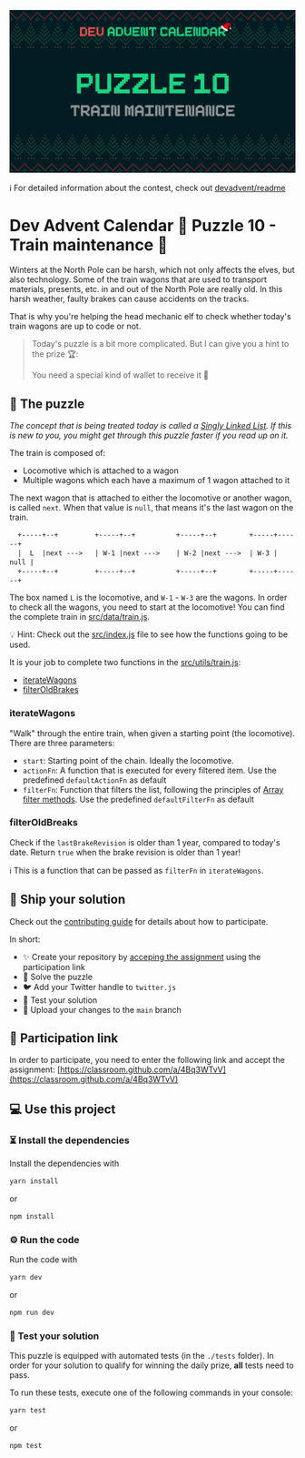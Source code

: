 ![](README.cover.jpg)

ℹ️ For detailed information about the contest, check out [devadvent/readme](https://github.com/devadvent/readme/)

# Dev Advent Calendar 🎅 Puzzle 10 - Train maintenance 🚂

Winters at the North Pole can be harsh, which not only affects the elves, but also technology.
Some of the train wagons that are used to transport materials, presents, etc. in and out of the North Pole are really old.
In this harsh weather, faulty brakes can cause accidents on the tracks.

That is why you're helping the head mechanic elf to check whether today's train wagons are up to code or not.

> Today's puzzle is a bit more complicated. But I can give you a hint to the prize 🏆:
>
> You need a special kind of wallet to receive it 👀

## 🧩 The puzzle

_The concept that is being treated today is called a [Singly Linked List](https://www.freecodecamp.org/news/data-structures-explained-with-examples-linked-list). If this is new to you, you might get through this puzzle faster if you read up on it._

The train is composed of:

-   Locomotive which is attached to a wagon
-   Multiple wagons which each have a maximum of 1 wagon attached to it

The next wagon that is attached to either the locomotive or another wagon, is called `next`. When that value is `null`, that means it's the last wagon on the train.

```
  +-----+--+         +-----+--+          +-----+--+        +-----+------+
  |  L  |next --->   | W-1 |next --->    | W-2 |next --->  | W-3 | null |
  +-----+--+         +-----+--+          +-----+--+        +-----+------+

```

The box named `L` is the locomotive, and `W-1` - `W-3` are the wagons.
In order to check all the wagons, you need to start at the locomotive!
You can find the complete train in [src/data/train.js](src/data/train.js).

💡 Hint: Check out the [src/index.js](src/index.js) file to see how the functions going to be used.

It is your job to complete two functions in the [src/utils/train.js](src/utils/train.js):

-   [iterateWagons](#iteratewagons)
-   [filterOldBrakes](#filteroldbrakes)

### iterateWagons

"Walk" through the entire train, when given a starting point (the locomotive).
There are three parameters:

-   `start`: Starting point of the chain. Ideally the locomotive.
-   `actionFn`: A function that is executed for every filtered item. Use the predefined `defaultActionFn` as default
-   `filterFn`: Function that filters the list, following the principles of [Array filter methods](https://developer.mozilla.org/en-US/docs/Web/JavaScript/Reference/Global_Objects/Array/filter). Use the predefined `defaultFilterFn` as default

### filterOldBreaks

Check if the `lastBrakeRevision` is older than 1 year, compared to today's date.
Return `true` when the brake revision is older than 1 year!

ℹ️ This is a function that can be passed as `filterFn` in `iterateWagons`.

## 🚢 Ship your solution

Check out the [contributing guide](https://github.com/devadvent/readme/blob/main/CONTRIBUTING.md) for details about how to participate.

In short:

-   ✨ Create your repository by [acceping the assignment](https://classroom.github.com/a/4Bq3WTvV) using the participation link
-   🧩 Solve the puzzle
-   🐦 Add your Twitter handle to `twitter.js`
-   🤖 Test your solution
-   🚀 Upload your changes to the `main` branch

## 🔗 Participation link

In order to participate, you need to enter the following link and accept the assignment:
[https://classroom.github.com/a/4Bq3WTvV](https://classroom.github.com/a/4Bq3WTvV)

## 💻 Use this project

### ⏳ Install the dependencies

Install the dependencies with

```bash
yarn install
```

or

```bash
npm install
```

### ⚙️ Run the code

Run the code with

```bash
yarn dev
```

or

```bash
npm run dev
```

### 🤖 Test your solution

This puzzle is equipped with automated tests (in the `./tests` folder). In order for your solution to qualify for winning the daily prize, **all** tests need to pass.

To run these tests, execute one of the following commands in your console:

```bash
yarn test
```

or

```bash
npm test
```
